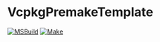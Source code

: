 VcpkgPremakeTemplate
====================
[![MSBuild](https://github.com/Der-Joscha/VcpkgPremakeTemplate/actions/workflows/msbuild.yml/badge.svg)](https://github.com/Der-Joscha/VcpkgPremakeTemplate/actions/workflows/msbuild.yml)
[![Make](https://github.com/Der-Joscha/VcpkgPremakeTemplate/actions/workflows/make.yml/badge.svg)](https://github.com/Der-Joscha/VcpkgPremakeTemplate/actions/workflows/make.yml)
